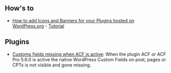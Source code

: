 ## How's to
- [How to add Icons and Banners for your Plugins hosted on WordPress.org](https://wpguru.co.uk/2014/09/how-to-add-icons-and-banners-for-your-plugins-hosted-on-wordpress-org/) - [Tutorial](../Notas/dev_wordpress_banners_and_icons.md)
## Plugins

- [Customs fields missing when ACF is active](https://wordpress.org/plugins/custom-fields-missing-when-acf-is-active/): When the plugin ACF or ACF Pro 5.6.0 is active the native WordPress Custom Fields on post, pages or CPTs is not visible and gone missing.
